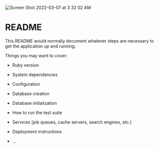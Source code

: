 ![Screen Shot 2022-03-07 at 3 32 02 AM](https://user-images.githubusercontent.com/87088092/157014607-8b45591c-bfc3-4064-899b-79daea63af18.png)



# README

This README would normally document whatever steps are necessary to get the
application up and running.

Things you may want to cover:

* Ruby version

* System dependencies

* Configuration

* Database creation

* Database initialization

* How to run the test suite

* Services (job queues, cache servers, search engines, etc.)

* Deployment instructions

* ...
